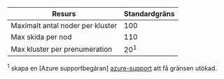 | Resurs | Standardgräns |
| --- | :--- |
| Maximalt antal noder per kluster | 100 |
| Max skida per nod | 110 |
| Max kluster per prenumeration | 20<sup>1</sup> |

<sup>1</sup> skapa en [Azure supportbegäran] [ azure-support] att få gränsen utökad.<br />

<!-- LINKS - External -->
[azure-support]: https://ms.portal.azure.com/#blade/Microsoft_Azure_Support/HelpAndSupportBlade/newsupportrequest
